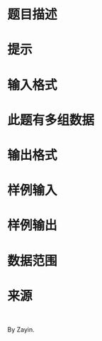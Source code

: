 

# 题目描述



# 提示



# 输入格式



# 此题有多组数据



# 输出格式



# 样例输入



# 样例输出



# 数据范围



# 来源


<p>
<br/>
</p>
<p>
By Zayin.
</p>
